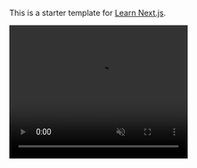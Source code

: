 This is a starter template for [Learn Next.js](https://nextjs.org/learn).

<video src="nextjs-basic-blog.mp4" width="320" height="240" autoplay controls muted />